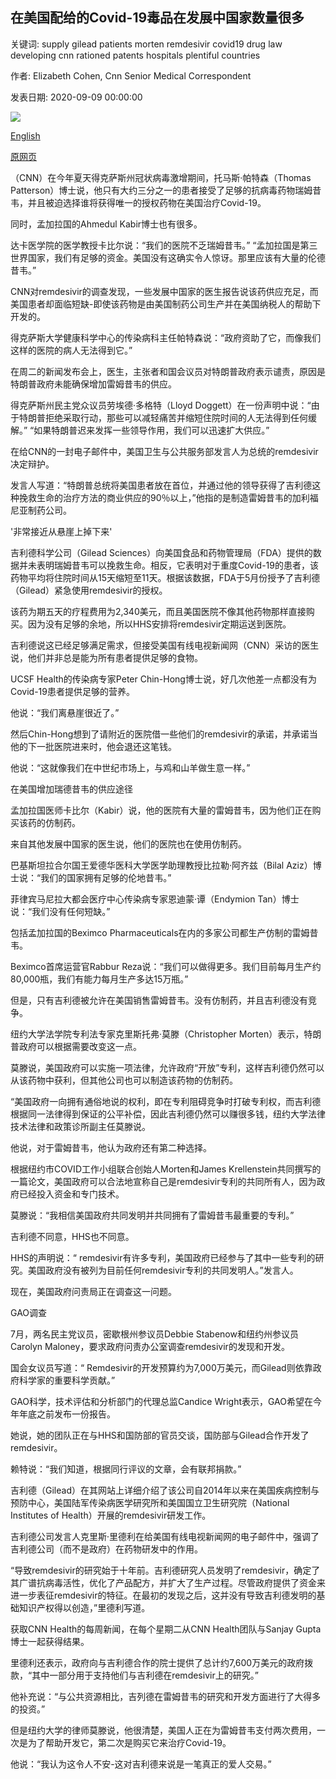 ## 在美国配给的Covid-19毒品在发展中国家数量很多

关键词: supply gilead patients morten remdesivir covid19 drug law developing cnn rationed patents hospitals plentiful countries

作者: Elizabeth Cohen, Cnn Senior Medical Correspondent

发表日期: 2020-09-09 00:00:00

![](https://cdn.cnn.com/cnnnext/dam/assets/200908213823-generic-remdesivir-handout-super-tease.jpg)

[English](Covid-19%20drug%20rationed%20in%20the%20US%20is%20plentiful%20in%20developing%20countries.md)

[原网页](https://edition.cnn.com/2020/09/09/health/covid-remdesivir-us-vs-other-countries/index.html)

（CNN）在今年夏天得克萨斯州冠状病毒激增期间，托马斯·帕特森（Thomas Patterson）博士说，他只有大约三分之一的患者接受了足够的抗病毒药物瑞姆昔韦，并且被迫选择谁将获得唯一的授权药物在美国治疗Covid-19。

同时，孟加拉国的Ahmedul Kabir博士也有很多。

达卡医学院的医学教授卡比尔说：“我们的医院不乏瑞姆昔韦。” “孟加拉国是第三世界国家，我们有足够的资金。美国没有这确实令人惊讶。那里应该有大量的伦德昔韦。”

CNN对remdesivir的调查发现，一些发展中国家的医生报告说该药供应充足，而美国患者却面临短缺-即使该药物是由美国制药公司生产并在美国纳税人的帮助下开发的。

得克萨斯大学健康科学中心的传染病科主任帕特森说：“政府资助了它，而像我们这样的医院的病人无法得到它。”

在周二的新闻发布会上，医生，主张者和国会议员对特朗普政府表示谴责，原因是特朗普政府未能确保增加雷姆昔韦的供应。

得克萨斯州民主党众议员劳埃德·多格特（Lloyd Doggett）在一份声明中说：“由于特朗普拒绝采取行动，那些可以减轻痛苦并缩短住院时间的人无法得到任何缓解。” “如果特朗普迟来发挥一些领导作用，我们可以迅速扩大供应。”

在给CNN的一封电子邮件中，美国卫生与公共服务部发言人为总统的remdesivir决定辩护。

发言人写道：“特朗普总统将美国患者放在首位，并通过他的领导获得了吉利德这种挽救生命的治疗方法的商业供应的90％以上，”他指的是制造雷姆昔韦的加利福尼亚制药公司。

'非常接近从悬崖上掉下来'

吉利德科学公司（Gilead Sciences）向美国食品和药物管理局（FDA）提供的数据并未表明瑞姆昔韦可以挽救生命。相反，它表明对于重度Covid-19的患者，该药物平均将住院时间从15天缩短至11天。根据该数据，FDA于5月份授予了吉利德（Gilead）紧急使用remdesivir的授权。

该药为期五天的疗程费用为2,340美元，而且美国医院不像其他药物那样直接购买。因为没有足够的余地，所以HHS安排将remdesivir定期运送到医院。

吉利德说这已经足够满足需求，但接受美国有线电视新闻网（CNN）采访的医生说，他们并非总是能为所有患者提供足够的食物。

UCSF Health的传染病专家Peter Chin-Hong博士说，好几次他差一点都没有为Covid-19患者提供足够的营养。

他说：“我们离悬崖很近了。”

然后Chin-Hong想到了请附近的医院借一些他们的remdesivir的承诺，并承诺当他的下一批医院进来时，他会退还这笔钱。

他说：“这就像我们在中世纪市场上，与鸡和山羊做生意一样。”

在美国增加瑞德昔韦的供应途径

孟加拉国医师卡比尔（Kabir）说，他的医院有大量的雷姆昔韦，因为他们正在购买该药的仿制药。

来自其他发展中国家的医生说，他们的医院也在使用仿制药。

巴基斯坦拉合尔国王爱德华医科大学医学助理教授比拉勒·阿齐兹（Bilal Aziz）博士说：“我们的国家拥有足够的伦地昔韦。”

菲律宾马尼拉大都会医疗中心传染病专家恩迪蒙·谭（Endymion Tan）博士说：“我们没有任何短缺。”

包括孟加拉国的Beximco Pharmaceuticals在内的多家公司都生产仿制的雷姆昔韦。

Beximco首席运营官Rabbur Reza说：“我们可以做得更多。我们目前每月生产约80,000瓶，我们有能力每月生产多达15万瓶。”

但是，只有吉利德被允许在美国销售雷姆昔韦。没有仿制药，并且吉利德没有竞争。

纽约大学法学院专利法专家克里斯托弗·莫滕（Christopher Morten）表示，特朗普政府可以根据需要改变这一点。

莫滕说，美国政府可以实施一项法律，允许政府“开放”专利，这样吉利德仍然可以从该药物中获利，但其他公司也可以制造该药物的仿制药。

“美国政府一向拥有通俗地说的权利，即在专利阻碍竞争时打破专利权，而吉利德根据同一法律得到保证的公平补偿，因此吉利德仍然可以赚很多钱，纽约大学法律技术法律和政策诊所副主任莫滕说。

他说，对于雷姆昔韦，他认为政府还有第二种选择。

根据纽约市COVID工作小组联合创始人Morten和James Krellenstein共同撰写的一篇论文，美国政府可以合法地宣称自己是remdesivir专利的共同所有人，因为政府已经投入资金和专门技术。

莫滕说：“我相信美国政府共同发明并共同拥有了雷姆昔韦最重要的专利。”

吉利德不同意，HHS也不同意。

HHS的声明说：“ remdesivir有许多专利，美国政府已经参与了其中一些专利的研究。美国政府没有被列为目前任何remdesivir专利的共同发明人。”发言人。

现在，美国政府问责局正在调查这一问题。

GAO调查

7月，两名民主党议员，密歇根州参议员Debbie Stabenow和纽约州参议员Carolyn Maloney，要求政府问责办公室调查remdesivir的发现和开发。

国会女议员写道：“ Remdesivir的开发预算约为7,000万美元，而Gilead则依靠政府科学家的重要科学贡献。”

GAO科学，技术评估和分析部门的代理总监Candice Wright表示，GAO希望在今年年底之前发布一份报告。

她说，她的团队正在与HHS和国防部的官员交谈，国防部与Gilead合作开发了remdesivir。

赖特说：“我们知道，根据同行评议的文章，会有联邦捐款。”

吉利德（Gilead）在其网站上详细介绍了该公司自2014年以来在美国疾病控制与预防中心，美国陆军传染病医学研究所和美国国立卫生研究院（National Institutes of Health）开展的remdesivir研发工作。

吉利德公司发言人克里斯·里德利在给美国有线电视新闻网的电子邮件中，强调了吉利德公司（而不是政府）在药物研发中的作用。

“导致remdesivir的研究始于十年前。吉利德研究人员发明了remdesivir，确定了其广谱抗病毒活性，优化了产品配方，并扩大了生产过程。尽管政府提供了资金来进一步表征remdesivir的特征。在最初的发现之后，这并没有导致吉利德发明的基础知识产权得以创造，”里德利写道。

获取CNN Health的每周新闻，在每个星期二从CNN Health团队与Sanjay Gupta博士一起获得结果。

里德利还表示，政府向与吉利德合作的院士提供了总计约7,600万美元的政府拨款，“其中一部分用于支持他们与吉利德在remdesivir上的研究。”

他补充说：“与公共资源相比，吉列德在雷姆昔韦的研究和开发方面进行了大得多的投资。”

但是纽约大学的律师莫滕说，他很清楚，美国人正在为雷姆昔韦支付两次费用，一次是为了帮助开发它，第二次是购买它来治疗Covid-19。

他说：“我认为这令人不安-这对吉利德来说是一笔真正的爱人交易。”
